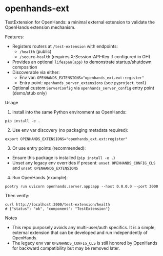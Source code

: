 # openhands-ext

TestExtension for OpenHands: a minimal external extension to validate the OpenHands extension mechanism.

Features:
- Registers routers at `/test-extension` with endpoints:
  - `/health` (public)
  - `/secure-health` (requires X-Session-API-Key if configured in OH)
- Provides an optional `lifespan(app)` to demonstrate startup/shutdown composition
- Discoverable via either:
  - Env var: `OPENHANDS_EXTENSIONS="openhands_ext.ext:register"`
  - Entry point: `openhands_server_extensions` (see `pyproject.toml`)
- Optional custom `ServerConfig` via `openhands_server_config` entry point (demo/stub only)

Usage
1) Install into the same Python environment as OpenHands:

```
pip install -e .
```

2) Use env var discovery (no packaging metadata required):

```
export OPENHANDS_EXTENSIONS="openhands_ext.ext:register"
```

3) Or use entry points (recommended):

- Ensure this package is installed (`pip install -e .`)
- Unset any legacy env overrides if present: `unset OPENHANDS_CONFIG_CLS` and `unset OPENHANDS_EXTENSIONS`

4) Run OpenHands (example):

```
poetry run uvicorn openhands.server.app:app --host 0.0.0.0 --port 3000
```

Then verify:

```
curl http://localhost:3000/test-extension/health
# {"status": "ok", "component": "TestExtension"}
```

Notes
- This repo purposely avoids any multi-user/auth specifics. It is a simple, external extension that can be developed and run independently of OpenHands.
- The legacy env var `OPENHANDS_CONFIG_CLS` is still honored by OpenHands for backward compatibility but may be removed later.
